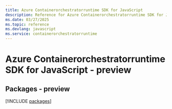 ```yaml
---
title: Azure Containerorchestratorruntime SDK for JavaScript
description: Reference for Azure Containerorchestratorruntime SDK for JavaScript
ms.date: 03/27/2025
ms.topic: reference
ms.devlang: javascript
ms.service: containerorchestratorruntime
---
```

# Azure Containerorchestratorruntime SDK for JavaScript - preview
## Packages - preview
[!INCLUDE [packages](containerorchestratorruntime-index.md)]